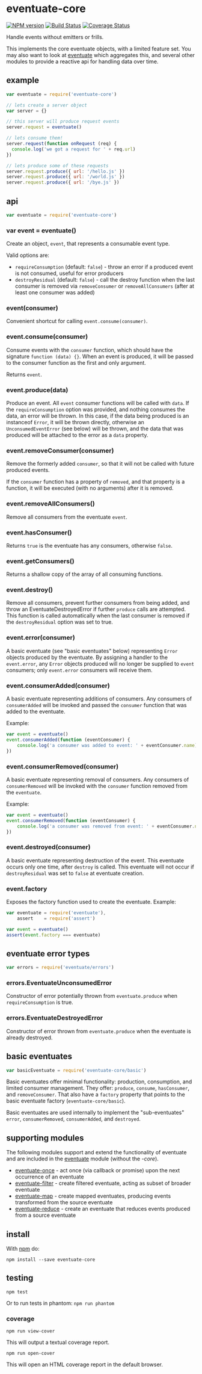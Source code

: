 # eventuate-core

[![NPM version](https://badge.fury.io/js/eventuate-core.png)](http://badge.fury.io/js/eventuate-core)
[![Build Status](https://travis-ci.org/jasonpincin/eventuate-core.svg?branch=master)](https://travis-ci.org/jasonpincin/eventuate-core)
[![Coverage Status](https://coveralls.io/repos/jasonpincin/eventuate-core/badge.png?branch=master)](https://coveralls.io/r/jasonpincin/eventuate-core?branch=master)

Handle events without emitters or frills. 

This implements the core eventuate objects, with a limited feature set. You may
also want to look at [eventuate](https://github.com/jasonpincin/eventuate) which
aggregates this, and several other modules to provide a reactive api for
handling data over time.


## example

```javascript
var eventuate = require('eventuate-core')

// lets create a server object
var server = {}

// this server will produce request events
server.request = eventuate()

// lets consume them!
server.request(function onRequest (req) {
  console.log('we got a request for ' + req.url)
})

// lets produce some of these requests
server.request.produce({ url: '/hello.js' })
server.request.produce({ url: '/world.js' })
server.request.produce({ url: '/bye.js' })
```

## api

```javascript 
var eventuate = require('eventuate-core') 
```

### var event = eventuate()

Create an object, `event`, that represents a consumable event type.

Valid options are:

* `requireConsumption` (default: `false`) - throw an error if a produced event is not consumed,
  useful for error producers
* `destroyResidual` (default: `false`) - call the destroy function when the last
  consumer is removed via `removeConsumer` or `removeAllConsumers` (after at
  least one consumer was added)

### event(consumer)

Convenient shortcut for calling `event.consume(consumer)`.

### event.consume(consumer)

Consume events with the `consumer` function, which should have the signature
`function (data) {}`. When an event is produced, it will be passed to the
consumer function as the first and only argument.

Returns `event`.

### event.produce(data)

Produce an event. All `event` consumer functions will be called with `data`. If
the `requireConsumption` option was provided, and nothing consumes the data, an
error will be thrown. In this case, if the data being produced is an instanceof
`Error`, it will be thrown directly, otherwise an `UnconsumedEventError` (see
below) will be thrown, and the data that was produced will be attached to the
error as a `data` property.

### event.removeConsumer(consumer)

Remove the formerly added `consumer`, so that it will not be called with future
produced events. 

If the `consumer` function has a property of `removed`, and that property is a
function, it will be executed (with no arguments) after it is removed.

### event.removeAllConsumers()

Remove all consumers from the eventuate `event`. 

### event.hasConsumer()

Returns `true` is the eventuate has any consumers, otherwise `false`.

### event.getConsumers()

Returns a shallow copy of the array of all consuming functions.

### event.destroy() 

Remove all consumers, prevent further consumers from being added, and throw an
EventuateDestroyedError if further `produce` calls are attempted. This function
is called automatically when the last consumer is removed if the
`destroyResidual` option was set to true.

### event.error(consumer)

A basic eventuate (see "basic eventuates" below) representing `Error` objects
produced by the eventuate. By assigning a handler to the `event.error`, any
`Error` objects produced will no longer be supplied to `event` consumers; only
`event.error` consumers will receive them.

### event.consumerAdded(consumer)

A basic eventuate representing additions of consumers. 
Any consumers of `consumerAdded` will be invoked and passed the `consumer` function 
that was added to the eventuate.

Example:

```javascript 
var event = eventuate() 
event.consumerAdded(function (eventConsumer) {
    console.log('a consumer was added to event: ' + eventConsumer.name) 
}) 
```

### event.consumerRemoved(consumer)

A basic eventuate representing removal of consumers. Any consumers of
`consumerRemoved` will be invoked with the `consumer` function removed from the
`eventuate`.

Example:

```javascript 
var event = eventuate() 
event.consumerRemoved(function (eventConsumer) {
    console.log('a consumer was removed from event: ' + eventConsumer.name) 
}) 
```

### event.destroyed(consumer)

A basic eventuate representing destruction of the event. This eventuate occurs
only one time, after `destroy` is called. This eventuate will not occur if
`destroyResidual` was set to `false` at eventuate creation.

### event.factory

Exposes the factory function used to create the eventuate. Example:

```javascript 
var eventuate = require('eventuate'), 
    assert    = require('assert')

var event = eventuate() 
assert(event.factory === eventuate) 
```

## eventuate error types

```javascript
var errors = require('eventuate/errors')
```
### errors.EventuateUnconsumedError

Constructor of error potentially thrown from `eventuate.produce` when 
`requireConsumption` is true.

### errors.EventuateDestroyedError

Constructor of error thrown from `eventuate.produce` when the eventuate is
already destroyed.

## basic eventuates

```javascript 
var basicEventuate = require('eventuate-core/basic') 
```

Basic eventuates offer minimal functionality: production, consumption, and
limited consumer management. They offer: `produce`, `consume`, `hasConsumer`,
and `removeConsumer`. That also have a `factory` property that points to the
basic eventuate factory (`eventuate-core/basic`).

Basic eventuates are used internally to implement the "sub-eventuates" `error`,
`consumerRemoved`, `consumerAdded`, and `destroyed`. 

## supporting modules

The following modules support and extend the functionality of eventuate and are
included in the [eventuate](https://github.com/jasonpincin/eventuate) module 
(without the _-core_).

* [eventuate-once](https://github.com/jasonpincin/eventuate-once) - act once
  (via callback or promise) upon the next occurrence of an eventuate
* [eventuate-filter](https://github.com/jasonpincin/eventuate-filter) - create
  filtered eventuate, acting as subset of broader eventuate
* [eventuate-map](https://github.com/Georgette/eventuate-map) - create mapped
  eventuates, producing events transformed from the source eventuate
* [eventuate-reduce](https://github.com/Georgette/eventuate-reduce) - create an
  eventuate that reduces events produced from a source eventuate

## install

With [npm](https://npmjs.org) do:

```
npm install --save eventuate-core
```

## testing

`npm test`

Or to run tests in phantom: `npm run phantom`

### coverage

`npm run view-cover`

This will output a textual coverage report.

`npm run open-cover`

This will open an HTML coverage report in the default browser.
